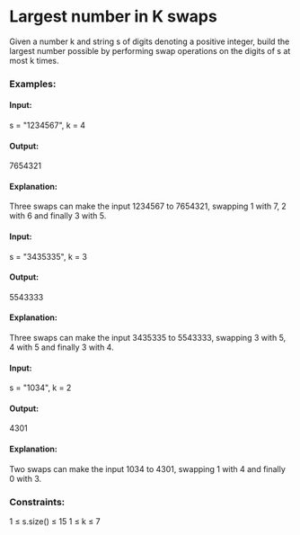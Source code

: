 # Largest number in K swaps
Given a number k and string s of digits denoting a positive integer, build the largest number possible by performing swap operations on the digits of s at most k times.

### Examples:
#### Input: 
s = "1234567", k = 4
#### Output:
7654321
#### Explanation:
Three swaps can make the input 1234567 to 7654321, swapping 1 with 7, 2 with 6 and finally 3 with 5.

#### Input:
s = "3435335", k = 3
#### Output:
5543333
#### Explanation:
Three swaps can make the input 3435335 to 5543333, swapping 3 with 5, 4 with 5 and finally 3 with 4.

#### Input:
s = "1034", k = 2
#### Output:
4301
#### Explanation:
Two swaps can make the input 1034 to 4301, swapping 1 with 4 and finally 0 with 3. 

### Constraints:
1 ≤ s.size() ≤ 15
1 ≤ k ≤ 7

